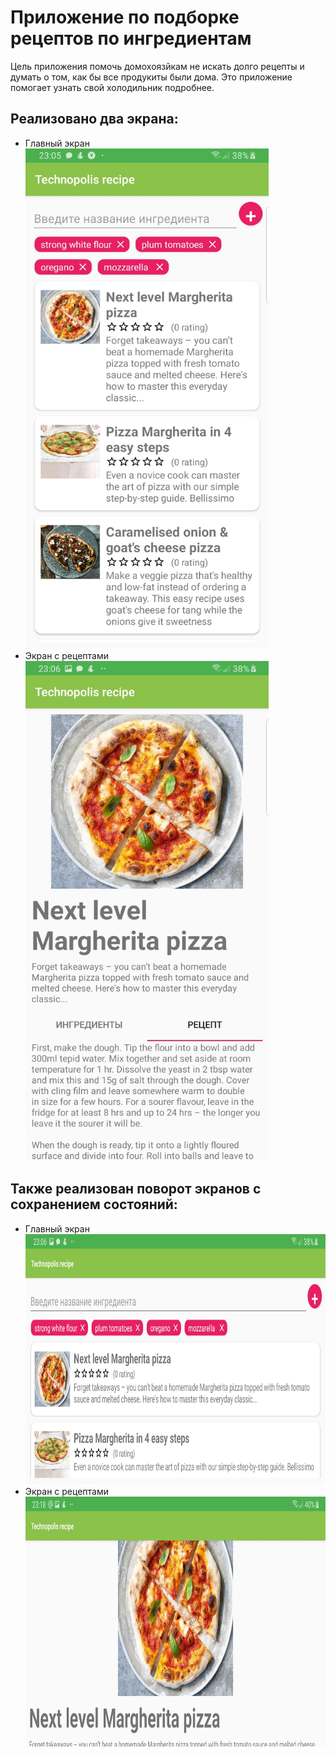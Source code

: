 <h1> Приложение по подборке рецептов по ингредиентам </h1> 
<p>   Цель приложения помочь домохоязйкам не искать долго рецепты и думать о том, как бы все продукиты были дома. 
Это приложение помогает узнать свой холодильник подробнее. </p>
<h2> Реализовано два экрана: </h2>
 <ul>
    <li>Главный экран</li>
    <img src="app/imgExample/StartMeny.jpg" height="800"/>
    <li>Экран с рецептами</li>
    <img src="app/imgExample/Dish.jpg" height="800"/>
  </ul>

<h2> Также реализован поворот экранов с сохранением состояний: </h2>
 <ul>
    <li>Главный экран</li>
    <img src="app/imgExample/StartMenyRotate.jpg" height="400"/>
    <li>Экран с рецептами</li>
    <img src="app/imgExample/DishRotate.jpg" height="400"/>
  </ul>
